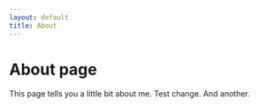 ```yaml
---
layout: default
title: About
---
```


# About page

This page tells you a little bit about me. Test change. And another.
